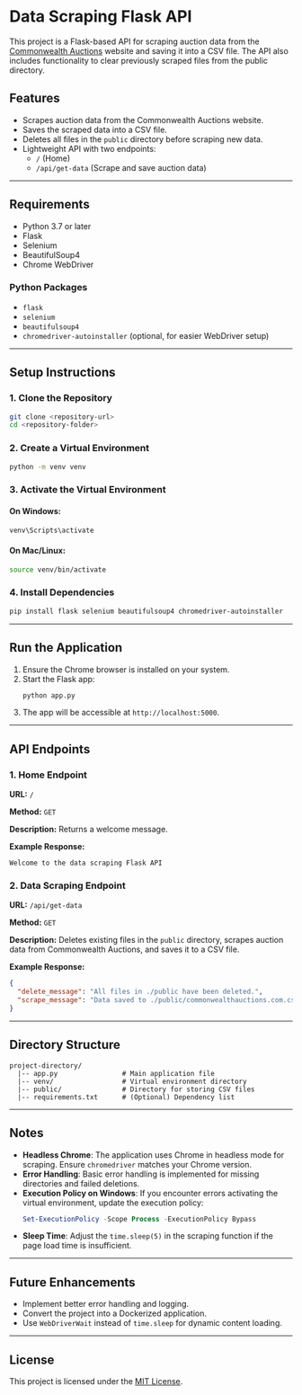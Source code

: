 # Data Scraping Flask API

This project is a Flask-based API for scraping auction data from the [Commonwealth Auctions](https://www.commonwealthauctions.com/all-auctions) website and saving it into a CSV file. The API also includes functionality to clear previously scraped files from the public directory.

## Features

- Scrapes auction data from the Commonwealth Auctions website.
- Saves the scraped data into a CSV file.
- Deletes all files in the `public` directory before scraping new data.
- Lightweight API with two endpoints:
    - `/` (Home)
    - `/api/get-data` (Scrape and save auction data)

---

## Requirements

- Python 3.7 or later
- Flask
- Selenium
- BeautifulSoup4
- Chrome WebDriver

### Python Packages
- `flask`
- `selenium`
- `beautifulsoup4`
- `chromedriver-autoinstaller` (optional, for easier WebDriver setup)

---

## Setup Instructions

### 1. Clone the Repository
```bash
git clone <repository-url>
cd <repository-folder>
```

### 2. Create a Virtual Environment
```bash
python -m venv venv
```

### 3. Activate the Virtual Environment
#### On Windows:
```bash
venv\Scripts\activate
```
#### On Mac/Linux:
```bash
source venv/bin/activate
```

### 4. Install Dependencies
```bash
pip install flask selenium beautifulsoup4 chromedriver-autoinstaller
```

---

## Run the Application

1. Ensure the Chrome browser is installed on your system.
2. Start the Flask app:
   ```bash
   python app.py
   ```
3. The app will be accessible at `http://localhost:5000`.

---

## API Endpoints

### 1. Home Endpoint
**URL:** `/`

**Method:** `GET`

**Description:** Returns a welcome message.

**Example Response:**
```text
Welcome to the data scraping Flask API
```

### 2. Data Scraping Endpoint
**URL:** `/api/get-data`

**Method:** `GET`

**Description:** Deletes existing files in the `public` directory, scrapes auction data from Commonwealth Auctions, and saves it to a CSV file.

**Example Response:**
```json
{
  "delete_message": "All files in ./public have been deleted.",
  "scrape_message": "Data saved to ./public/commonwealthauctions.com.csv"
}
```

---

## Directory Structure
```
project-directory/
  |-- app.py                # Main application file
  |-- venv/                 # Virtual environment directory
  |-- public/               # Directory for storing CSV files
  |-- requirements.txt      # (Optional) Dependency list
```

---

## Notes

- **Headless Chrome**: The application uses Chrome in headless mode for scraping. Ensure `chromedriver` matches your Chrome version.
- **Error Handling**: Basic error handling is implemented for missing directories and failed deletions.
- **Execution Policy on Windows**: If you encounter errors activating the virtual environment, update the execution policy:
  ```powershell
  Set-ExecutionPolicy -Scope Process -ExecutionPolicy Bypass
  ```
- **Sleep Time**: Adjust the `time.sleep(5)` in the scraping function if the page load time is insufficient.

---

## Future Enhancements

- Implement better error handling and logging.
- Convert the project into a Dockerized application.
- Use `WebDriverWait` instead of `time.sleep` for dynamic content loading.

---

## License

This project is licensed under the [MIT License](LICENSE).
